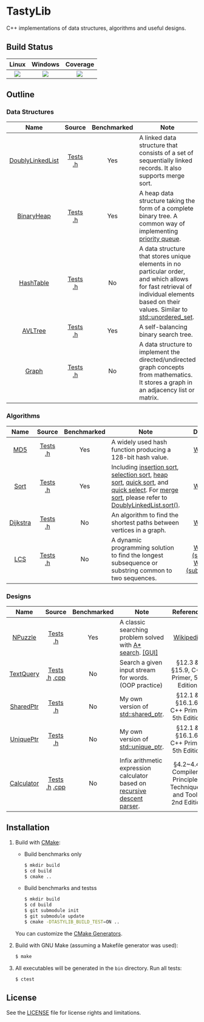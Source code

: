 # TastyLib

C++ implementations of data structures, algorithms and useful designs.

## Build Status

| Linux | Windows | Coverage |
|:-----:|:-------:|:--------:|
|[![][ci-linux-badge]][ci-linux-state]|[![][ci-win-badge]][ci-win-state]|[![][coverage-badge]][coverage-state]|

## Outline

### Data Structures

| Name | Source | Benchmarked | Note | Definition |
|:----:|:------:|:-----------:|------|:----------:|
|[DoublyLinkedList][doublylist-details]|[Tests][doublylist-tests]<br>[.h][doublylist-src]|Yes|A linked data structure that consists of a set of sequentially linked records. It also supports merge sort.|[Wikipedia][doublylist-wiki]|
|[BinaryHeap][binheap-details]|[Tests][binheap-tests]<br>[.h][binheap-src]|Yes|A heap data structure taking the form of a complete binary tree. A common way of implementing [priority queue][priqueue-wiki].|[Wikipedia][binheap-wiki]|
|[HashTable][hashtbl-details]|[Tests][hashtbl-tests]<br>[.h][hashtbl-src]|No|A data structure that stores unique elements in no particular order, and which allows for fast retrieval of individual elements based on their values. Similar to [std::unordered_set][unorderedset-wiki].|[Wikipedia][hashtbl-wiki]|
|[AVLTree][avltree-details]|[Tests][avltree-tests]<br>[.h][avltree-src]|Yes|A self-balancing binary search tree.|[Wikipedia][avltree-wiki]|
|[Graph][graph-details]|[Tests][graph-tests]<br>[.h][graph-src]|No|A data structure to implement the directed/undirected graph concepts from mathematics. It stores a graph in an adjacency list or matrix.|[Wikipedia][graph-wiki]|

### Algorithms

| Name | Source | Benchmarked | Note | Definition |
|:----:|:------:|:-----------:|------|:----------:|
|[MD5][md5-details]|[Tests][md5-tests]<br>[.h][md5-src]|Yes|A widely used hash function producing a 128-bit hash value.|[Wikipedia][md5-wiki]|
|[Sort][sort-details]|[Tests][sort-tests]<br>[.h][sort-src]|Yes|Including [insertion sort][sort-wiki-insertion], [selection sort][sort-wiki-selection], [heap sort][sort-wiki-heap], [quick sort][sort-wiki-quick], and [quick select][sort-wiki-quickselect]. For [merge sort][sort-wiki-merge], please refer to [DoublyLinkedList.sort()][doublylist-details].|[Wikipedia][sort-wiki]|
|[Dijkstra][dijkstra-details]|[Tests][dijkstra-tests]<br>[.h][dijkstra-src]|No|An algorithm to find the shortest paths between vertices in a graph.|[Wikipedia][dijkstra-wiki]|
|[LCS][lcs-details]|[Tests][lcs-tests]<br>[.h][lcs-src]|No|A dynamic programming solution to find the longest subsequence or substring common to two sequences.|[Wikipedia (substring)][lcs-wiki-substr]<br>[Wikipedia (subsequence)][lcs-wiki-subseq]|

### Designs

| Name | Source | Benchmarked | Note | Reference |
|:----:|:------:|:-----------:|------|:---------:|
|[NPuzzle][npuzzle-details]|[Tests][npuzzle-tests]<br>[.h][npuzzle-src]|Yes|A classic searching problem solved with [A* search][astar-wiki]. [[GUI]][npuzzle-demo]|[Wikipedia][npuzzle-wiki]|
|[TextQuery][textquery-details]|[Tests][textquery-tests]<br>[.h][textquery-h] [.cpp][textquery-cpp]|No|Search a given input stream for words. (OOP practice)|§12.3 & §15.9, C++ Primer, 5th Edition|
|[SharedPtr][sharedptr-details]|[Tests][sharedptr-tests]<br>[.h][sharedptr-src]|No|My own version of [std::shared_ptr][sharedptr-std].|§12.1 & §16.1.6, C++ Primer, 5th Edition|
|[UniquePtr][uniqueptr-details]|[Tests][uniqueptr-tests]<br>[.h][uniqueptr-src]|No|My own version of [std::unique_ptr][uniqueptr-std].|§12.1 & §16.1.6, C++ Primer, 5th Edition|
|[Calculator][calculator-details]|[Tests][calculator-tests]<br>[.h][calculator-h] [.cpp][calculator-cpp]|No|Infix arithmetic expression calculator based on [recursive descent parser][calculator-parse-wiki].|§4.2~4.4, Compilers: Principles, Techniques, and Tools, 2nd Edition|

## Installation

1. Build with [CMake][cmake-site]:

    * Build benchmarks only

        ```bash
        $ mkdir build
        $ cd build
        $ cmake ..
        ```

    * Build benchmarks and testss

        ```bash
        $ mkdir build
        $ cd build
        $ git submodule init
        $ git submodule update
        $ cmake -DTASTYLIB_BUILD_TEST=ON ..
        ```

    You can customize the [CMake Generators][cmake-generator-docs].

2. Build with GNU Make (assuming a Makefile generator was used):

    ```bash
    $ make
    ```

3. All executables will be generated in the `bin` directory. Run all tests:

    ```
    $ ctest
    ```

## License

See the [LICENSE](./LICENSE) file for license rights and limitations.

[ci-linux-badge]: https://travis-ci.org/chuyangliu/tastylib.svg?branch=master
[ci-linux-state]: https://travis-ci.org/chuyangliu/tastylib
[ci-win-badge]: https://ci.appveyor.com/api/projects/status/utormn9q8k735x3h/branch/master?svg=true
[ci-win-state]: https://ci.appveyor.com/project/chuyangliu/tastylib/branch/master
[coverage-badge]: https://coveralls.io/repos/github/chuyangliu/tastylib/badge.svg?branch=master
[coverage-state]: https://coveralls.io/github/chuyangliu/tastylib?branch=master

[cmake-site]: https://cmake.org
[cmake-generator-docs]: https://cmake.org/cmake/help/v3.10/manual/cmake-generators.7.html

[doublylist-details]: ./docs/details.md#doublylinkedlist
[doublylist-tests]: ./test/test_DoublyLinkedList.cpp
[doublylist-src]: ./include/tastylib/DoublyLinkedList.h
[doublylist-wiki]: https://en.wikipedia.org/wiki/Doubly_linked_list

[binheap-details]: ./docs/details.md#binaryheap
[binheap-tests]: ./test/test_BinaryHeap.cpp
[binheap-src]: ./include/tastylib/BinaryHeap.h
[binheap-wiki]: https://en.wikipedia.org/wiki/Binary_heap
[priqueue-wiki]: https://en.wikipedia.org/wiki/Priority_queue

[hashtbl-details]: ./docs/details.md#hashtable
[hashtbl-tests]: ./test/test_HashTable.cpp
[hashtbl-src]: ./include/tastylib/HashTable.h
[hashtbl-wiki]: https://en.wikipedia.org/wiki/Hash_table
[unorderedset-wiki]: http://en.cppreference.com/w/cpp/container/unordered_set

[avltree-details]: ./docs/details.md#avltree
[avltree-tests]: ./test/test_AVLTree.cpp
[avltree-src]: ./include/tastylib/AVLTree.h
[avltree-wiki]: https://en.wikipedia.org/wiki/AVL_tree

[graph-details]: ./docs/details.md#graph
[graph-tests]: ./test/test_Graph.cpp
[graph-src]: ./include/tastylib/Graph.h
[graph-wiki]: https://en.wikipedia.org/wiki/Graph_(abstract_data_type)

[md5-details]: ./docs/details.md#md5
[md5-tests]: ./test/test_MD5.cpp
[md5-src]: ./include/tastylib/MD5.h
[md5-wiki]: https://en.wikipedia.org/wiki/MD5

[sort-details]: ./docs/details.md#sort
[sort-tests]: ./test/test_Sort.cpp
[sort-src]: ./include/tastylib/Sort.h
[sort-wiki-insertion]: https://en.wikipedia.org/wiki/Insertion_sort
[sort-wiki-selection]: https://en.wikipedia.org/wiki/Selection_sort
[sort-wiki-heap]: https://en.wikipedia.org/wiki/Heapsort
[sort-wiki-quick]: https://en.wikipedia.org/wiki/Quicksort
[sort-wiki-quickselect]: https://en.wikipedia.org/wiki/Quickselect
[sort-wiki-merge]: https://en.wikipedia.org/wiki/Merge_sort
[sort-wiki]: https://en.wikipedia.org/wiki/Sorting_algorithm

[dijkstra-details]: ./docs/details.md#dijkstra
[dijkstra-tests]: ./test/test_Dijkstra.cpp
[dijkstra-src]: ./include/tastylib/Dijkstra.h
[dijkstra-wiki]: https://en.wikipedia.org/wiki/Dijkstra%27s_algorithm

[lcs-details]: ./docs/details.md#lcs
[lcs-tests]: ./test/test_LCS.cpp
[lcs-src]: ./include/tastylib/LCS.h
[lcs-wiki-substr]: https://en.wikipedia.org/wiki/Longest_common_substring_problem
[lcs-wiki-subseq]: https://en.wikipedia.org/wiki/Longest_common_subsequence_problem

[npuzzle-details]: ./docs/details.md#npuzzle
[npuzzle-tests]: ./test/test_NPuzzle.cpp
[npuzzle-src]: ./include/tastylib/NPuzzle.h
[npuzzle-wiki]: https://en.wikipedia.org/wiki/15_puzzle
[astar-wiki]: https://en.wikipedia.org/wiki/A*_search_algorithm
[npuzzle-demo]: https://github.com/chuyangliu/Puzzle

[textquery-details]: ./docs/details.md#textquery
[textquery-tests]: ./test/test_TextQuery.cpp
[textquery-h]: ./include/tastylib/TextQuery.h
[textquery-cpp]: ./src/tastylib/TextQuery.cpp

[sharedptr-details]: ./docs/details.md#sharedptr
[sharedptr-tests]: ./test/test_SharedPtr.cpp
[sharedptr-src]: ./include/tastylib/SharedPtr.h
[sharedptr-std]: http://en.cppreference.com/w/cpp/memory/shared_ptr

[uniqueptr-details]: ./docs/details.md#uniqueptr
[uniqueptr-tests]: ./test/test_UniquePtr.cpp
[uniqueptr-src]: ./include/tastylib/UniquePtr.h
[uniqueptr-std]: https://en.cppreference.com/w/cpp/memory/unique_ptr

[calculator-details]: ./docs/details.md#calculator
[calculator-tests]: ./test/test_Calculator.cpp
[calculator-h]: ./include/tastylib/Calculator.h
[calculator-cpp]: ./src/tastylib/Calculator.cpp
[calculator-parse-wiki]: https://en.wikipedia.org/wiki/Recursive_descent_parser
